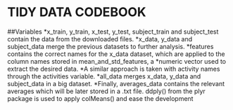 # TIDY DATA CODEBOOK

##Variables
  *x_train, y_train, x_test, y_test, subject_train and subject_test contain the data from the downloaded files.
  *x_data, y_data and subject_data merge the previous datasets to further analysis.
  *features contains the correct names for the x_data dataset, which are applied to the column names stored in mean_and_std_features, a    *numeric vector used to extract the desired data.
  *A similar approach is taken with activity names through the activities variable.
  *all_data merges x_data, y_data and subject_data in a big dataset.
  *Finally, averages_data contains the relevant averages which will be later stored in a .txt file. ddply() from the plyr package is used     to apply colMeans() and ease the development
